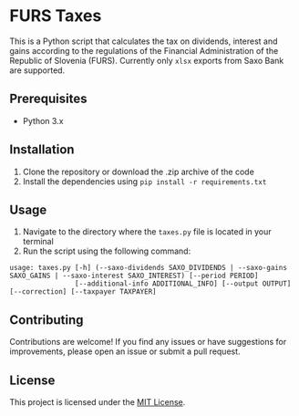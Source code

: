 # FURS Taxes

This is a Python script that calculates the tax on dividends, interest and gains according to the regulations of the Financial Administration of the Republic of Slovenia (FURS).
Currently only `xlsx` exports from Saxo Bank are supported.

## Prerequisites

- Python 3.x

## Installation

1. Clone the repository or download the .zip archive of the code
2. Install the dependencies using `pip install -r requirements.txt`

## Usage

1. Navigate to the directory where the `taxes.py` file is located in your terminal
2. Run the script using the following command:

```shell
usage: taxes.py [-h] (--saxo-dividends SAXO_DIVIDENDS | --saxo-gains SAXO_GAINS | --saxo-interest SAXO_INTEREST) [--period PERIOD]
                [--additional-info ADDITIONAL_INFO] [--output OUTPUT] [--correction] [--taxpayer TAXPAYER]
```

## Contributing

Contributions are welcome! If you find any issues or have suggestions for improvements, please open an issue or submit a pull request.

## License

This project is licensed under the [MIT License](https://opensource.org/licenses/MIT).
